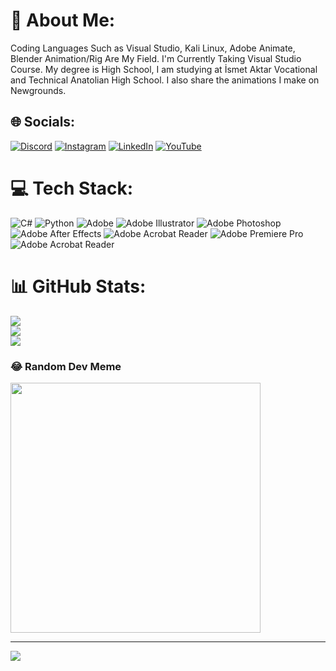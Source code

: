 # 💫 About Me:
Coding Languages Such as Visual Studio, Kali Linux, Adobe Animate, Blender Animation/Rig Are My Field. I'm Currently Taking Visual Studio Course. My degree is High School, I am studying at İsmet Aktar Vocational and Technical Anatolian High School. I also share the animations I make on Newgrounds.


## 🌐 Socials:
[![Discord](https://img.shields.io/badge/Discord-%237289DA.svg?logo=discord&logoColor=white)](https://discord.com/invite/xdkWzGsFA5) [![Instagram](https://img.shields.io/badge/Instagram-%23E4405F.svg?logo=Instagram&logoColor=white)](https://instagram.com/talactrazz) [![LinkedIn](https://img.shields.io/badge/LinkedIn-%230077B5.svg?logo=linkedin&logoColor=white)](https://www.linkedin.com/in/taha-secgin-1374b22b5?utm_source=share&utm_campaign=share_via&utm_content=profile&utm_medium=android_app) [![YouTube](https://img.shields.io/badge/YouTube-%23FF0000.svg?logo=YouTube&logoColor=white)](https://youtube.com/@Talactraz?si=57nkxQKBtE8eT0jh) 

# 💻 Tech Stack:
![C#](https://img.shields.io/badge/c%23-%23239120.svg?style=for-the-badge&logo=csharp&logoColor=white) ![Python](https://img.shields.io/badge/python-3670A0?style=for-the-badge&logo=python&logoColor=ffdd54) ![Adobe](https://img.shields.io/badge/adobe-%23FF0000.svg?style=for-the-badge&logo=adobe&logoColor=white) ![Adobe Illustrator](https://img.shields.io/badge/adobe%20illustrator-%23FF9A00.svg?style=for-the-badge&logo=adobe%20illustrator&logoColor=white) ![Adobe Photoshop](https://img.shields.io/badge/adobe%20photoshop-%2331A8FF.svg?style=for-the-badge&logo=adobe%20photoshop&logoColor=white) ![Adobe After Effects](https://img.shields.io/badge/Adobe%20After%20Effects-9999FF.svg?style=for-the-badge&logo=Adobe%20After%20Effects&logoColor=white) ![Adobe Acrobat Reader](https://img.shields.io/badge/Adobe%20Acrobat%20Reader-EC1C24.svg?style=for-the-badge&logo=Adobe%20Acrobat%20Reader&logoColor=white) ![Adobe Premiere Pro](https://img.shields.io/badge/Adobe%20Premiere%20Pro-9999FF.svg?style=for-the-badge&logo=Adobe%20Premiere%20Pro&logoColor=white) ![Adobe Acrobat Reader](https://img.shields.io/badge/Adobe%20Acrobat%20Reader-EC1C24.svg?style=for-the-badge&logo=Adobe%20Acrobat%20Reader&logoColor=white)
# 📊 GitHub Stats:
![](https://github-readme-stats.vercel.app/api?username=Talactraz&theme=dark&hide_border=false&include_all_commits=false&count_private=false)<br/>
![](https://github-readme-streak-stats.herokuapp.com/?user=Talactraz&theme=dark&hide_border=false)<br/>
![](https://github-readme-stats.vercel.app/api/top-langs/?username=Talactraz&theme=dark&hide_border=false&include_all_commits=false&count_private=false&layout=compact)

### 😂 Random Dev Meme
<img src='https://randommeme-five.vercel.app/' style="height: 400px;"/>

---
[![](https://visitcount.itsvg.in/api?id=Talactraz&icon=5&color=2)](https://visitcount.itsvg.in)

<!-- Proudly created with GPRM ( https://gprm.itsvg.in ) -->